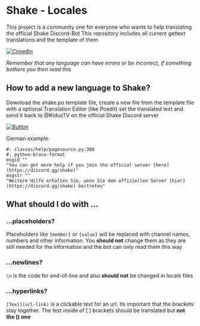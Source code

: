 # Shake - Locales

This project is a community one for everyone who wants to help translating the official Shake Discord-Bot
This repository includes all current gettext translations and the template of them

[![Crowdin](https://badges.crowdin.net/shake-bot/localized.svg)](https://crowdin.com/project/shake-bot)

_Remember that any language can have errors or be incorrect, if something bothers you then read this_

## How to add a new language to Shake?

Download the shake.po template file, create a new file from the template file with a optional Translation Editor (like Poedit) set the translated text and send it back to @KidusTV on the official Shake Discord server

[![Button](https://readme-components.vercel.app/api?component=button&text=Join%20Developer%20Server&fill=6175f5&textfill=ffffff&size=small)](https://discord.gg/hMBPhYsXkc)

German example:

```po
#: classes/help/pagesource.py:360
#, python-brace-format
msgid ""
"You can get more help if you join the official server [here](https://discord.gg/shake)"
msgstr ""
"Weitere Hilfe erhalten Sie, wenn Sie dem offiziellen Server [hier](https://discord.gg/shake) beitreten"
```

## What should I do with ...

### ...placeholders?

Placeholders like `{member}` or `{value}` will be replaced with channel names, numbers and other information. You **should not** change them as they are still needed for the information and the bot can only read them this way

### ...newlines?

`\n` is the code for end-of-line and also **should not** be changed in locale files

### ...hyperlinks?

`[Text](url-link)` is a clickable text for an url. Its important that the brackets [ ]() stay together. The text inside of [ ] brackets should be translated but **not the () one**
